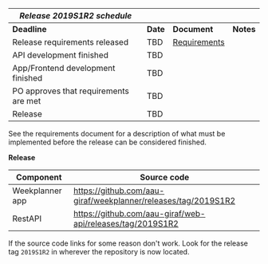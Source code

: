 | **_Release 2019S1R2 schedule_**        |                 |                                                   |           |
|----------------------------------------|-----------------| --------------------------------------------------|-----------| 
| **Deadline**                           | **Date**        | **Document**                                      | **Notes** |
| Release requirements released          | TBD             | [Requirements](2019s1r2/requirements.md)          |           |
| API development finished               | TBD             |                                                   |           | 
| App/Frontend development finished      | TBD             |                                                   |           |
| PO approves that requirements are met  | TBD             |                                                   |           |
| Release                                | TBD             |                                                   |           |

See the requirements document for a description of what must be implemented before the release can be considered finished. 

 **Release**

|**Component**   |**Source code**                                                   |
| -------------- |------------------------------------------------------------------|
|Weekplanner app | https://github.com/aau-giraf/weekplanner/releases/tag/2019S1R2   |
|RestAPI         | https://github.com/aau-giraf/web-api/releases/tag/2019S1R2       |

If the source code links for some reason don't work. Look for the release tag `2019S1R2` in wherever the repository is now located.

